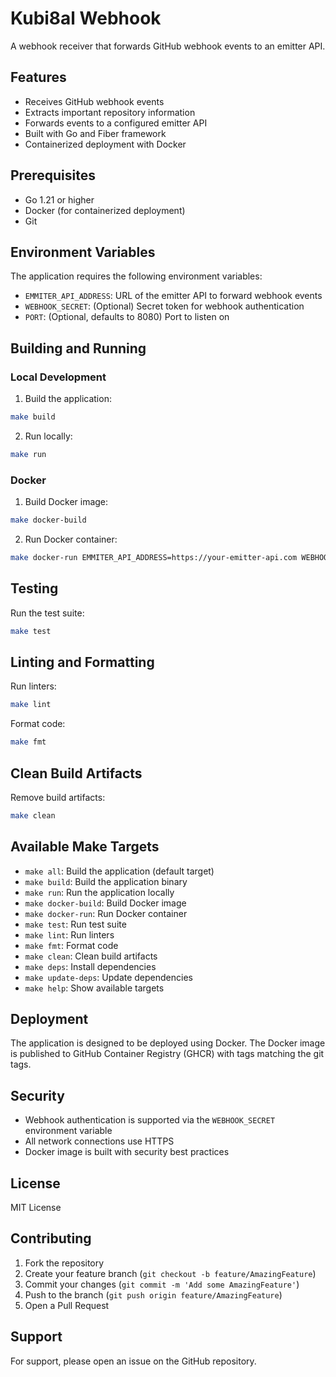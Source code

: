 # Kubi8al Webhook

A webhook receiver that forwards GitHub webhook events to an emitter API.

## Features

- Receives GitHub webhook events
- Extracts important repository information
- Forwards events to a configured emitter API
- Built with Go and Fiber framework
- Containerized deployment with Docker

## Prerequisites

- Go 1.21 or higher
- Docker (for containerized deployment)
- Git

## Environment Variables

The application requires the following environment variables:

- `EMMITER_API_ADDRESS`: URL of the emitter API to forward webhook events
- `WEBHOOK_SECRET`: (Optional) Secret token for webhook authentication
- `PORT`: (Optional, defaults to 8080) Port to listen on

## Building and Running

### Local Development

1. Build the application:
```bash
make build
```

2. Run locally:
```bash
make run
```

### Docker

1. Build Docker image:
```bash
make docker-build
```

2. Run Docker container:
```bash
make docker-run EMMITER_API_ADDRESS=https://your-emitter-api.com WEBHOOK_SECRET=your-secret
```

## Testing

Run the test suite:
```bash
make test
```

## Linting and Formatting

Run linters:
```bash
make lint
```

Format code:
```bash
make fmt
```

## Clean Build Artifacts

Remove build artifacts:
```bash
make clean
```

## Available Make Targets

- `make all`: Build the application (default target)
- `make build`: Build the application binary
- `make run`: Run the application locally
- `make docker-build`: Build Docker image
- `make docker-run`: Run Docker container
- `make test`: Run test suite
- `make lint`: Run linters
- `make fmt`: Format code
- `make clean`: Clean build artifacts
- `make deps`: Install dependencies
- `make update-deps`: Update dependencies
- `make help`: Show available targets

## Deployment

The application is designed to be deployed using Docker. The Docker image is published to GitHub Container Registry (GHCR) with tags matching the git tags.

## Security

- Webhook authentication is supported via the `WEBHOOK_SECRET` environment variable
- All network connections use HTTPS
- Docker image is built with security best practices

## License

MIT License

## Contributing

1. Fork the repository
2. Create your feature branch (`git checkout -b feature/AmazingFeature`)
3. Commit your changes (`git commit -m 'Add some AmazingFeature'`)
4. Push to the branch (`git push origin feature/AmazingFeature`)
5. Open a Pull Request

## Support

For support, please open an issue on the GitHub repository.